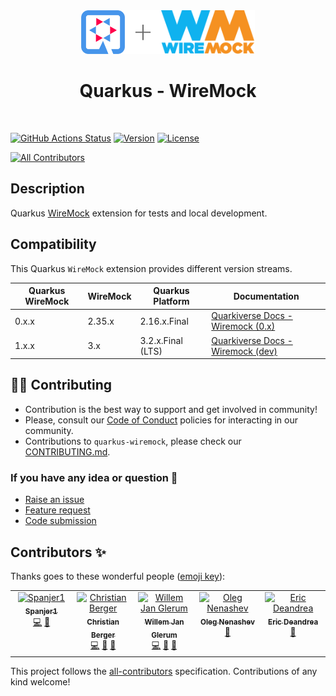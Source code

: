 <div align="center">
<img alt="Quarkus Logo" src="docs/modules/ROOT/assets/images/quarkus.svg" height="70" ><img src="docs/modules/ROOT/assets/images/plus-sign.svg" height="70" ><img src="docs/modules/ROOT/assets/images/wiremock.svg" height="70" >

# Quarkus - WireMock
</div>
<br>

[![GitHub Actions Status](https://img.shields.io/github/actions/workflow/status/quarkiverse/quarkus-wiremock/build.yml?branch=main&logo=GitHub&style=for-the-badge)](https://github.com/quarkiverse/quarkus-wiremock/actions/workflows/build.yml)
[![Version](https://img.shields.io/maven-central/v/io.quarkiverse.wiremock/quarkus-wiremock-parent?logo=apache-maven&style=for-the-badge)](https://search.maven.org/search?q=g:io.quarkiverse.wiremock%20AND%20a:quarkus-wiremock-parent)
[![License](https://img.shields.io/github/license/quarkusio/quarkus?style=for-the-badge&logo=apache)](https://www.apache.org/licenses/LICENSE-2.0)

<!-- ALL-CONTRIBUTORS-BADGE:START - Do not remove or modify this section -->
[![All Contributors](https://img.shields.io/badge/all_contributors-5-orange.svg?style=flat-square)](#contributors-)
<!-- ALL-CONTRIBUTORS-BADGE:END -->

## Description

Quarkus [WireMock](https://wiremock.org) extension for tests and local development.

## Compatibility

This Quarkus ``WireMock`` extension provides different version streams.

| Quarkus WireMock | WireMock | Quarkus Platform  | Documentation                                                                                                       |
|------------------|----------|-------------------|---------------------------------------------------------------------------------------------------------------------|
| 0.x.x            | 2.35.x   | 2.16.x.Final      | [Quarkiverse Docs - Wiremock (0.x)](https://quarkiverse.github.io/quarkiverse-docs/quarkus-wiremock/0.x/index.html) |
| 1.x.x            | 3.x      | 3.2.x.Final (LTS) | [Quarkiverse Docs - Wiremock (dev)](https://quarkiverse.github.io/quarkiverse-docs/quarkus-wiremock/dev/index.html) |

## 🧑‍💻 Contributing

- Contribution is the best way to support and get involved in community!
- Please, consult our [Code of Conduct](./CODE_OF_CONDUCT.md) policies for interacting in our community.
- Contributions to `quarkus-wiremock`, please check our [CONTRIBUTING.md](./CONTRIBUTING.md).

### If you have any idea or question 🤷

- [Raise an issue](https://github.com/quarkiverse/quarkus-wiremock/issues)
- [Feature request](https://github.com/quarkiverse/quarkus-wiremock/issues)
- [Code submission](https://github.com/quarkiverse/quarkus-wiremock/pulls)

## Contributors ✨

Thanks goes to these wonderful people ([emoji key](https://allcontributors.org/docs/en/emoji-key)):

<!-- ALL-CONTRIBUTORS-LIST:START - Do not remove or modify this section -->
<!-- prettier-ignore-start -->
<!-- markdownlint-disable -->
<table>
  <tbody>
    <tr>
      <td align="center" valign="top" width="14.28%"><a href="https://github.com/Spanjer1"><img src="https://avatars.githubusercontent.com/u/40360503?v=4?s=100" width="100px;" alt="Spanjer1"/><br /><sub><b>Spanjer1</b></sub></a><br /><a href="https://github.com/quarkiverse/quarkus-wiremock/commits?author=Spanjer1" title="Code">💻</a> <a href="#maintenance-Spanjer1" title="Maintenance">🚧</a></td>
      <td align="center" valign="top" width="14.28%"><a href="https://techspace.de"><img src="https://avatars.githubusercontent.com/u/3606282?v=4?s=100" width="100px;" alt="Christian Berger"/><br /><sub><b>Christian Berger</b></sub></a><br /><a href="https://github.com/quarkiverse/quarkus-wiremock/commits?author=chberger" title="Code">💻</a> <a href="#maintenance-chberger" title="Maintenance">🚧</a> <a href="https://github.com/quarkiverse/quarkus-wiremock/commits?author=chberger" title="Documentation">📖</a></td>
      <td align="center" valign="top" width="14.28%"><a href="https://wjglerum.nl"><img src="https://avatars.githubusercontent.com/u/7404187?v=4?s=100" width="100px;" alt="Willem Jan Glerum"/><br /><sub><b>Willem Jan Glerum</b></sub></a><br /><a href="https://github.com/quarkiverse/quarkus-wiremock/commits?author=wjglerum" title="Code">💻</a> <a href="https://github.com/quarkiverse/quarkus-wiremock/pulls?q=is%3Apr+reviewed-by%3Awjglerum" title="Reviewed Pull Requests">👀</a> <a href="https://github.com/quarkiverse/quarkus-wiremock/commits?author=wjglerum" title="Documentation">📖</a></td>
      <td align="center" valign="top" width="14.28%"><a href="https://linktr.ee/onenashev"><img src="https://avatars.githubusercontent.com/u/3000480?v=4?s=100" width="100px;" alt="Oleg Nenashev"/><br /><sub><b>Oleg Nenashev</b></sub></a><br /><a href="https://github.com/quarkiverse/quarkus-wiremock/pulls?q=is%3Apr+reviewed-by%3Aoleg-nenashev" title="Reviewed Pull Requests">👀</a></td>
      <td align="center" valign="top" width="14.28%"><a href="https://developers.redhat.com/author/eric-deandrea"><img src="https://avatars.githubusercontent.com/u/363447?v=4?s=100" width="100px;" alt="Eric Deandrea"/><br /><sub><b>Eric Deandrea</b></sub></a><br /><a href="https://github.com/quarkiverse/quarkus-wiremock/issues?q=author%3Aedeandrea" title="Bug reports">🐛</a></td>
    </tr>
  </tbody>
</table>

<!-- markdownlint-restore -->
<!-- prettier-ignore-end -->

<!-- ALL-CONTRIBUTORS-LIST:END -->

This project follows the [all-contributors](https://github.com/all-contributors/all-contributors) specification.
Contributions of any kind welcome!
